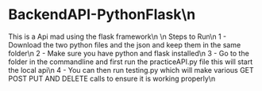 # BackendAPI-PythonFlask\n
This is a Api mad using the flask framework\n
\n
Steps to Run\n
1 - Download the two python files and the json and keep them in the same folder\n
2 - Make sure you have python and flask installed\n
3 - Go to the folder in the commandline and first run the practiceAPI.py file this will start the local api\n
4 - You can then run testing.py which will make various GET POST PUT AND DELETE calls to ensure it is working properly\n
